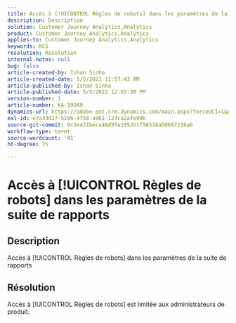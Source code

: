 ```yaml
---
title: Accès à [!UICONTROL Règles de robots] dans les paramètres de la suite de rapports
description: Description
solution: Customer Journey Analytics,Analytics
product: Customer Journey Analytics,Analytics
applies-to: Customer Journey Analytics,Analytics
keywords: KCS
resolution: Resolution
internal-notes: null
bug: false
article-created-by: Ishan Sinha
article-created-date: 5/5/2022 11:57:43 AM
article-published-by: Ishan Sinha
article-published-date: 5/5/2022 12:02:38 PM
version-number: 1
article-number: KA-19349
dynamics-url: https://adobe-ent.crm.dynamics.com/main.aspx?forceUCI=1&pagetype=entityrecord&etn=knowledgearticle&id=4c74f48b-6acc-ec11-a7b5-6045bd00db25
exl-id: e7a33d27-5196-4758-a961-12dca2afe99b
source-git-commit: 0c3e421beca46d9fe1952b1f98538a50697216a0
workflow-type: tm+mt
source-wordcount: '41'
ht-degree: 7%

---
```


# Accès à [!UICONTROL Règles de robots] dans les paramètres de la suite de rapports

## Description

Accès à [!UICONTROL Règles de robots] dans les paramètres de la suite de rapports

## Résolution


Accès à [!UICONTROL Règles de robots] est limitée aux administrateurs de produit.
